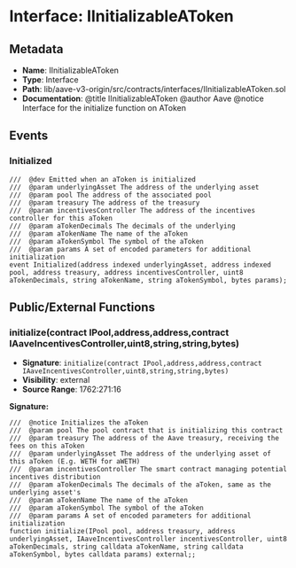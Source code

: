 # Interface: IInitializableAToken

## Metadata

- **Name**: IInitializableAToken
- **Type**: Interface
- **Path**: lib/aave-v3-origin/src/contracts/interfaces/IInitializableAToken.sol
- **Documentation**:  @title IInitializableAToken
   @author Aave
   @notice Interface for the initialize function on AToken

## Events

### Initialized

```solidity
///  @dev Emitted when an aToken is initialized
///  @param underlyingAsset The address of the underlying asset
///  @param pool The address of the associated pool
///  @param treasury The address of the treasury
///  @param incentivesController The address of the incentives controller for this aToken
///  @param aTokenDecimals The decimals of the underlying
///  @param aTokenName The name of the aToken
///  @param aTokenSymbol The symbol of the aToken
///  @param params A set of encoded parameters for additional initialization
event Initialized(address indexed underlyingAsset, address indexed pool, address treasury, address incentivesController, uint8 aTokenDecimals, string aTokenName, string aTokenSymbol, bytes params);
```

## Public/External Functions

### initialize(contract IPool,address,address,contract IAaveIncentivesController,uint8,string,string,bytes)

- **Signature**: `initialize(contract IPool,address,address,contract IAaveIncentivesController,uint8,string,string,bytes)`
- **Visibility**: external
- **Source Range**: 1762:271:16

**Signature:**
```solidity
///  @notice Initializes the aToken
///  @param pool The pool contract that is initializing this contract
///  @param treasury The address of the Aave treasury, receiving the fees on this aToken
///  @param underlyingAsset The address of the underlying asset of this aToken (E.g. WETH for aWETH)
///  @param incentivesController The smart contract managing potential incentives distribution
///  @param aTokenDecimals The decimals of the aToken, same as the underlying asset's
///  @param aTokenName The name of the aToken
///  @param aTokenSymbol The symbol of the aToken
///  @param params A set of encoded parameters for additional initialization
function initialize(IPool pool, address treasury, address underlyingAsset, IAaveIncentivesController incentivesController, uint8 aTokenDecimals, string calldata aTokenName, string calldata aTokenSymbol, bytes calldata params) external;;
```
